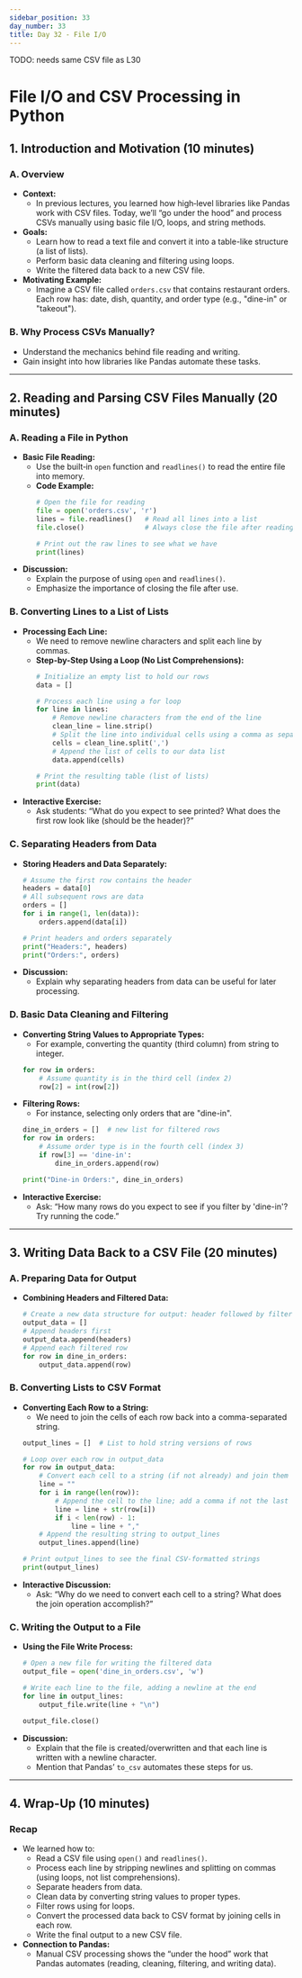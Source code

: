 ```yaml
---
sidebar_position: 33
day_number: 33
title: Day 32 - File I/O
---
```


TODO: needs same CSV file as L30

# File I/O and CSV Processing in Python

## 1. Introduction and Motivation (10 minutes)

### A. Overview
- **Context:**  
  - In previous lectures, you learned how high‑level libraries like Pandas work with CSV files. Today, we’ll “go under the hood” and process CSVs manually using basic file I/O, loops, and string methods.
- **Goals:**
  - Learn how to read a text file and convert it into a table-like structure (a list of lists).
  - Perform basic data cleaning and filtering using loops.
  - Write the filtered data back to a new CSV file.
- **Motivating Example:**  
  - Imagine a CSV file called `orders.csv` that contains restaurant orders. Each row has: date, dish, quantity, and order type (e.g., "dine-in" or "takeout").

### B. Why Process CSVs Manually?
- Understand the mechanics behind file reading and writing.
- Gain insight into how libraries like Pandas automate these tasks.

---

## 2. Reading and Parsing CSV Files Manually (20 minutes)

### A. Reading a File in Python
- **Basic File Reading:**
  - Use the built‑in `open` function and `readlines()` to read the entire file into memory.
  - **Code Example:**
    ```python
    # Open the file for reading
    file = open('orders.csv', 'r')
    lines = file.readlines()   # Read all lines into a list
    file.close()               # Always close the file after reading

    # Print out the raw lines to see what we have
    print(lines)
    ```
- **Discussion:**
  - Explain the purpose of using `open` and `readlines()`.
  - Emphasize the importance of closing the file after use.

### B. Converting Lines to a List of Lists
- **Processing Each Line:**  
  - We need to remove newline characters and split each line by commas.
  - **Step-by-Step Using a Loop (No List Comprehensions):**
    ```python
    # Initialize an empty list to hold our rows
    data = []

    # Process each line using a for loop
    for line in lines:
        # Remove newline characters from the end of the line
        clean_line = line.strip()
        # Split the line into individual cells using a comma as separator
        cells = clean_line.split(',')
        # Append the list of cells to our data list
        data.append(cells)

    # Print the resulting table (list of lists)
    print(data)
    ```
- **Interactive Exercise:**
  - Ask students: “What do you expect to see printed? What does the first row look like (should be the header)?”

### C. Separating Headers from Data
- **Storing Headers and Data Separately:**
  ```python
  # Assume the first row contains the header
  headers = data[0]
  # All subsequent rows are data
  orders = []
  for i in range(1, len(data)):
      orders.append(data[i])
  
  # Print headers and orders separately
  print("Headers:", headers)
  print("Orders:", orders)
  ```
- **Discussion:**
  - Explain why separating headers from data can be useful for later processing.

### D. Basic Data Cleaning and Filtering
- **Converting String Values to Appropriate Types:**
  - For example, converting the quantity (third column) from string to integer.
  ```python
  for row in orders:
      # Assume quantity is in the third cell (index 2)
      row[2] = int(row[2])
  ```
- **Filtering Rows:**
  - For instance, selecting only orders that are "dine-in".
  ```python
  dine_in_orders = []  # new list for filtered rows
  for row in orders:
      # Assume order type is in the fourth cell (index 3)
      if row[3] == 'dine-in':
          dine_in_orders.append(row)
  
  print("Dine-in Orders:", dine_in_orders)
  ```
- **Interactive Exercise:**
  - Ask: “How many rows do you expect to see if you filter by 'dine-in'? Try running the code.”

---

## 3. Writing Data Back to a CSV File (20 minutes)

### A. Preparing Data for Output
- **Combining Headers and Filtered Data:**
  ```python
  # Create a new data structure for output: header followed by filtered rows.
  output_data = []
  # Append headers first
  output_data.append(headers)
  # Append each filtered row
  for row in dine_in_orders:
      output_data.append(row)
  ```

### B. Converting Lists to CSV Format
- **Converting Each Row to a String:**
  - We need to join the cells of each row back into a comma-separated string.
  ```python
  output_lines = []  # List to hold string versions of rows

  # Loop over each row in output_data
  for row in output_data:
      # Convert each cell to a string (if not already) and join them with commas
      line = ""
      for i in range(len(row)):
          # Append the cell to the line; add a comma if not the last cell
          line = line + str(row[i])
          if i < len(row) - 1:
              line = line + ","
      # Append the resulting string to output_lines
      output_lines.append(line)
  
  # Print output_lines to see the final CSV-formatted strings
  print(output_lines)
  ```
- **Interactive Discussion:**
  - Ask: “Why do we need to convert each cell to a string? What does the join operation accomplish?”

### C. Writing the Output to a File
- **Using the File Write Process:**
  ```python
  # Open a new file for writing the filtered data
  output_file = open('dine_in_orders.csv', 'w')
  
  # Write each line to the file, adding a newline at the end
  for line in output_lines:
      output_file.write(line + "\n")
  
  output_file.close()
  ```
- **Discussion:**
  - Explain that the file is created/overwritten and that each line is written with a newline character.
  - Mention that Pandas’ `to_csv` automates these steps for us.

---

## 4. Wrap-Up  (10 minutes)

### Recap
- We learned how to:
  - Read a CSV file using `open()` and `readlines()`.
  - Process each line by stripping newlines and splitting on commas (using loops, not list comprehensions).
  - Separate headers from data.
  - Clean data by converting string values to proper types.
  - Filter rows using for loops.
  - Convert the processed data back to CSV format by joining cells in each row.
  - Write the final output to a new CSV file.
- **Connection to Pandas:**
  - Manual CSV processing shows the “under the hood” work that Pandas automates (reading, cleaning, filtering, and writing data).
